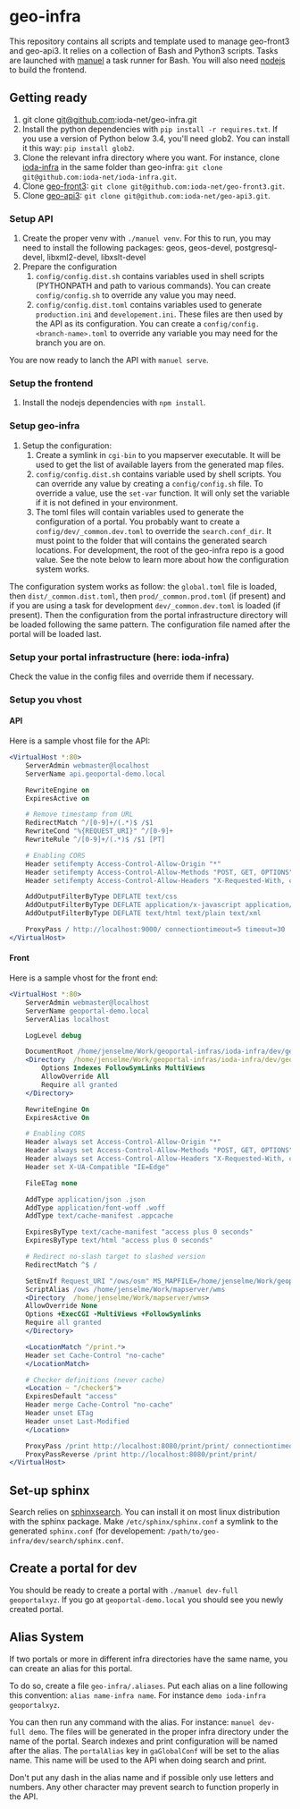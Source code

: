 # geo-infra

This repository contains all scripts and template used to manage geo-front3 and geo-api3. It relies on a collection of Bash and Python3 scripts. Tasks are launched with [manuel](https://github.com/ShaneKilkelly/manuel) a task runner for Bash. You will also need [nodejs](https://nodejs.org) to build the frontend.



## Getting ready

1. git clone git@github.com:ioda-net/geo-infra.git
2. Install the python dependencies with `pip install -r requires.txt`. If you use a version of Python below 3.4, you'll need glob2. You can install it this way: `pip install glob2`.
3. Clone the relevant infra directory where you want. For instance, clone [ioda-infra](https://github.com/ioda-net/ioda-infra) in the same folder than geo-infra: `git clone git@github.com:ioda-net/ioda-infra.git`.
4. Clone [geo-front3](https://github.com/ioda-net/geo-front3): `git clone git@github.com:ioda-net/geo-front3.git`.
5. Clone [geo-api3](https://github.com/ioda-net/geo-api3): `git clone git@github.com:ioda-net/geo-api3.git`.


### Setup API

1. Create the proper venv with `./manuel venv`. For this to run, you may need to install the following packages: geos, geos-devel, postgresql-devel, libxml2-devel, libxslt-devel
2. Prepare the configuration
   1. `config/config.dist.sh` contains variables used in shell scripts (PYTHONPATH and path to various commands). You can create `config/config.sh` to override any value you may need.
   2. `config/config.dist.toml` contains variables used to generate `production.ini` and `developement.ini`. These files are then used by the API as its configuration. You can create a `config/config.<branch-name>.toml` to override any variable you may need for the branch you are on.

You are now ready to lanch the API with `manuel serve`.


### Setup the frontend

1. Install the nodejs dependencies with `npm install`.


### Setup geo-infra

1. Setup the configuration:
   1. Create a symlink in `cgi-bin` to you mapserver executable. It will be used to get the list of available layers from the generated map files.
   2. `config/config.dist.sh` contains variable used by shell scripts. You can override any value by creating a `config/config.sh` file. To override a value, use the `set-var` function. It will only set the variable if it is not defined in your environment.
   3. The toml files will contain variables used to generate the configuration of a portal. You probably want to create a `config/dev/_common.dev.toml` to override the `search.conf_dir`. It must point to the folder that will contains the generated search locations. For development, the root of the geo-infra repo is a good value. See the note below to learn more about how the configuration system works.


The configuration system works as follow: the `global.toml` file is loaded, then `dist/_common.dist.toml`, then `prod/_common.prod.toml` (if present) and if you are using a task for development `dev/_common.dev.toml` is loaded (if present). Then the configuration from the portal infrastructure directory will be loaded following the same pattern. The configuration file named after the portal will be loaded last.


### Setup your portal infrastructure (here: ioda-infra)

Check the value in the config files and override them if necessary.


### Setup you vhost

#### API

Here is a sample vhost file for the API:

```apache
<VirtualHost *:80>
    ServerAdmin webmaster@localhost
    ServerName api.geoportal-demo.local

    RewriteEngine on
    ExpiresActive on

    # Remove timestamp from URL
    RedirectMatch ^/[0-9]+/(.*)$ /$1
    RewriteCond "%{REQUEST_URI}" ^/[0-9]+
    RewriteRule ^/[0-9]+/(.*)$ /$1 [PT]

    # Enabling CORS
    Header setifempty Access-Control-Allow-Origin "*"
    Header setifempty Access-Control-Allow-Methods "POST, GET, OPTIONS"
    Header setifempty Access-Control-Allow-Headers "X-Requested-With, content-type"

    AddOutputFilterByType DEFLATE text/css
    AddOutputFilterByType DEFLATE application/x-javascript application/javascript application/json application/xml
    AddOutputFilterByType DEFLATE text/html text/plain text/xml

    ProxyPass / http://localhost:9000/ connectiontimeout=5 timeout=30
</VirtualHost>
```

#### Front

Here is a sample vhost for the front end:

```apache
<VirtualHost *:80>
    ServerAdmin webmaster@localhost
    ServerName geoportal-demo.local
    ServerAlias localhost

    LogLevel debug

    DocumentRoot /home/jenselme/Work/geoportal-infras/ioda-infra/dev/geoportalxyz
    <Directory  /home/jenselme/Work/geoportal-infras/ioda-infra/dev/geoportalxyz>
        Options Indexes FollowSymLinks MultiViews
        AllowOverride All
        Require all granted
    </Directory>

    RewriteEngine On
    ExpiresActive On

    # Enabling CORS
    Header always set Access-Control-Allow-Origin "*"
    Header always set Access-Control-Allow-Methods "POST, GET, OPTIONS"
    Header always set Access-Control-Allow-Headers "X-Requested-With, content-type"
    Header set X-UA-Compatible "IE=Edge"

    FileETag none

    AddType application/json .json
    AddType application/font-woff .woff
    AddType text/cache-manifest .appcache

    ExpiresByType text/cache-manifest "access plus 0 seconds"
    ExpiresByType text/html "access plus 0 seconds"

    # Redirect no-slash target to slashed version
    RedirectMatch ^$ /

    SetEnvIf Request_URI "/ows/osm" MS_MAPFILE=/home/jenselme/Work/geoportal-infras/ioda-infra/dev/geoportalxyz/map/portals/geoportalxyz.map
    ScriptAlias /ows /home/jenselme/Work/mapserver/wms	
    <Directory  /home/jenselme/Work/mapserver/wms>
	AllowOverride None
	Options +ExecCGI -MultiViews +FollowSymlinks
	Require all granted
    </Directory>

    <LocationMatch ^/print.*>
	Header set Cache-Control "no-cache"
    </LocationMatch>

    # Checker definitions (never cache)
    <Location ~ "/checker$">
	ExpiresDefault "access"
	Header merge Cache-Control "no-cache"
	Header unset ETag
	Header unset Last-Modified
    </Location>

    ProxyPass /print http://localhost:8080/print/print/ connectiontimeout=5 timeout=30
    ProxyPassReverse /print http://localhost:8080/print/print/
</VirtualHost>
```


## Set-up sphinx

Search relies on [sphinxsearch](http://sphinxsearch.com/). You can install it on most linux distribution with the sphinx package. Make `/etc/sphinx/sphinx.conf` a symlink to the generated `sphinx.conf` (for developement: `/path/to/geo-infra/dev/search/sphinx.conf`.


## Create a portal for dev

You should be ready to create a portal with `./manuel dev-full geoportalxyz`. If you go at `geoportal-demo.local` you should see you newly created portal.


## Alias System

If two portals or more in different infra directories have the same name, you can create an alias for this portal.

To do so, create a file `geo-infra/.aliases`. Put each alias on a line following this convention: `alias name-infra name`. For instance `demo ioda-infra geoportalxyz`.

You can then run any command with the alias. For instance: `manuel dev-full demo`. The files will be generated in the proper infra directory under the name of the portal. Search indexes and print configuration will be named after the alias. The `portalAlias` key in `gaGlobalConf` will be set to the alias name. This name will be used to the API when doing search and print.

Don't put any dash in the alias name and if possible only use letters and numbers. Any other character may prevent search to function properly in the API.
